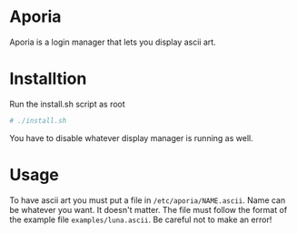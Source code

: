 # Aporia

Aporia is a login manager that lets you display ascii art.

# Installtion
Run the install.sh script as root
```sh
# ./install.sh
```

You have to disable whatever display manager is running as well.


# Usage
To have ascii art you must put a file in `/etc/aporia/NAME.ascii`. Name can be whatever you want. It doesn't matter.
The file must follow the format of the example file `examples/luna.ascii`. Be careful not to make an error!

